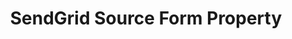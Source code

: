 ---
content-type: "api-form"
form-type: "source"
key: "source-form-properties-sendgrid-object"

title: "SendGrid Source Form Property"
api-type: "sendgrid"
display-name: "SendGrid"

description: "{{ api.form-properties.source-forms.sendgrid.description }}"

object-attributes:
  - name: "anchor_time"
    type: "string"
    required: false
    description: |
      {{ connect.common.attributes.anchor-time | replace: "[INTEGRATION]",form-property.display-name }}
    value: "{{ sample-property-data.anchor-time }}"

  - name: "api_key"
    type: "string"
    required: true
    description: "The SendGrid API key. Refer to [SendGrid's documentation](https://sendgrid.com/docs/Classroom/Basics/API/api_key_permissions.html) for info about permissions and creating keys."
    value: "<API_KEY>"

  - name: "frequency_in_minutes"
    type: "string"
    required: true
    description: |
      {{ connect.common.attributes.frequency | replace: "[INTEGRATION]",form-property.display-name }}
    value: "{{ sample-property-data.frequency }}"

  - name: "start_date"
    type: "string"
    required: true
    description: |
      {{ connect.common.attributes.start-date | replace: "[INTEGRATION]",form-property.display-name}}
    value: "{{ sample-property-data.start-date }}"
---
